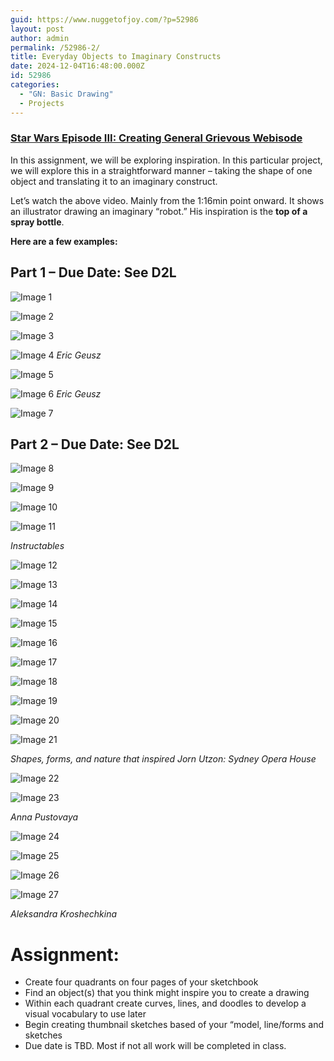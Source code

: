 ```yaml
---
guid: https://www.nuggetofjoy.com/?p=52986
layout: post
author: admin
permalink: /52986-2/
title: Everyday Objects to Imaginary Constructs
date: 2024-12-04T16:48:00.000Z
id: 52986
categories:
  - "GN: Basic Drawing"
  - Projects
---
```

### [Star Wars Episode III: Creating General Grievous Webisode](https://www.youtube.com/embed/tBOoZ5Tuh2o?feature=oembed)

In this assignment, we will be exploring inspiration. In this particular project, we will explore this in a straightforward manner – taking the shape of one object and translating it to an imaginary construct.

Let’s watch the above video. Mainly from the 1:16min point onward. It shows an illustrator drawing an imaginary “robot.” His inspiration is the **top of a spray bottle**.


**Here are a few examples:**

## Part 1 – Due Date: See D2L

![Image 1](https://image-control-storage.s3.amazonaws.com/2019/10/15185204/fe2c25ee54f92003d1d5a5e0e39edb57.jpg)

![Image 2](https://image-control-storage.s3.amazonaws.com/2019/10/15151623/95f51a7ca5274c465181cfa763045775-422x1024.jpg)

![Image 3](https://image-control-storage.s3.amazonaws.com/2019/10/15185210/9cd744cb14280965293c9e6249dd4f06.jpg)

![Image 4](https://image-control-storage.s3.amazonaws.com/2019/09/15144009/2b8000a197035a4551bac2cbf9f574d5.jpg)
*Eric Geusz*

![Image 5](https://image-control-storage.s3.amazonaws.com/2019/10/15185218/5cd2f557f69e28daf4b4141fc21a007e.jpg)

![Image 6](https://image-control-storage.s3.amazonaws.com/2019/09/15144019/898b57ea86de94a95cc706389bfd6efe.jpg)
*Eric Geusz*

![Image 7](https://image-control-storage.s3.amazonaws.com/2019/10/15185229/5cd2f557f69e28daf4b4141fc21a007e-1.jpg)

## Part 2 – Due Date: See D2L

![Image 8](https://image-control-storage.s3.amazonaws.com/2019/10/15141303/54174dd890c6f7cd2a488b43d9bf2421.jpg)

![Image 9](https://image-control-storage.s3.amazonaws.com/2019/10/15141204/29c75a8c4e3fc6308e8a9402969ee4d3.jpg)

![Image 10](https://image-control-storage.s3.amazonaws.com/2019/10/15141215/c2d3860404be7c9c6d58db1f6573d910.jpg)

![Image 11](https://image-control-storage.s3.amazonaws.com/2019/09/15143824/efb9ac2de0223b8b6e3e2888a637e0dd.jpg)

*Instructables*

![Image 12](https://image-control-storage.s3.amazonaws.com/2019/10/15141233/4e10e3b1cd94ed0c10956e970d1564d8.jpg)

![Image 13](https://image-control-storage.s3.amazonaws.com/2019/10/15142155/469eb23412413ca43fa2e25e6bfd8c03.jpg)

![Image 14](https://image-control-storage.s3.amazonaws.com/2019/10/15141242/c2d3860404be7c9c6d58db1f6573d910-1.jpg)

![Image 15](https://image-control-storage.s3.amazonaws.com/2019/10/16110156/5c017511692307.560fbc2f9ddec-1.jpg)

![Image 16](https://image-control-storage.s3.amazonaws.com/2019/10/16110159/6b55bd7ecf5977e76aac542f1990fc32-1-372x1024.jpg)

![Image 17](https://image-control-storage.s3.amazonaws.com/2019/10/16110202/80b6a0ea2320e6a8f2e3039c02321cab-528x1024-528x1024.jpg)

![Image 18](https://image-control-storage.s3.amazonaws.com/2019/10/16110206/2019-09-15-14_37_21-Window11.png)

![Image 19](https://image-control-storage.s3.amazonaws.com/2019/10/16110209/f745776df2d6e0d6f6ffe07e6c0bfd2c1.jpg)

![Image 20](https://image-control-storage.s3.amazonaws.com/2019/10/16110513/nature1-2.png)

![Image 21](https://image-control-storage.s3.amazonaws.com/2019/09/11094035/nature1.png) 
 
*Shapes, forms, and nature that inspired Jorn Utzon: Sydney Opera House*  

![Image 22](https://image-control-storage.s3.amazonaws.com/2019/09/15143919/2019-09-15-14_37_21-Window1.png)

![Image 23](https://image-control-storage.s3.amazonaws.com/2019/09/15145337/f745776df2d6e0d6f6ffe07e6c0bfd2c.jpg)
 
*Anna Pustovaya*

![Image 24](https://image-control-storage.s3.amazonaws.com/2019/09/11100024/fada5f11692307.560fbc288510c.jpg)

![Image 25](https://image-control-storage.s3.amazonaws.com/2019/09/11100027/5c017511692307.560fbc2f9ddec.jpg)

![Image 26](https://image-control-storage.s3.amazonaws.com/2019/09/11100030/9fe1d711692307.560fbc2f95366.jpg)

![Image 27](https://image-control-storage.s3.amazonaws.com/2019/09/11100034/a0994611692307.560fbc793e8aa.jpg)  

*Aleksandra Kroshechkina*

# Assignment:

- Create four quadrants on four pages of your sketchbook
- Find an object(s) that you think might inspire you to create a drawing
- Within each quadrant create curves, lines, and doodles to develop a visual vocabulary to use later
- Begin creating thumbnail sketches based of your “model, line/forms and sketches
- Due date is TBD. Most if not all work will be completed in class.


